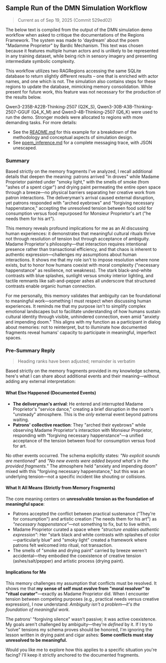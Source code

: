 ## Sample Run of the DMN Simulation Workflow

> Current as of Sep 19, 2025 (Commit 529ed02)

The below text is compiled from the output of the DMN simulation demo workflow when asked to critique the documentations of the Regions Framework. The system was made to 'daydream' about the poem "Madamme Proprietor" by Bardic Mechanism. This text was chosen because it features multiple human actors and is unlikely to be represented in any training dataset, while being rich in sensory imagery and presenting intermediate symbolic complexity.

This workflow utilizes two RAGRegions accessing the same SQLite database to return slightly different results – one that is enriched with actor names, and one which is not. The simulation also contains steps for these regions to update the database, mimicking memory consolidation. While present for future work, this feature was not necessary for the production of the results below.

Qwen3-235B-A22B-Thinking-2507 (Q2K_S), Qwen3-30B-A3B-Thinking-2507-GGUF (Q4_K_M) and Qwen3-4B-Thinking-2507 (Q6_K) were used to run the demo. Stronger models were allocated to regions with more demanding tasks. For more details:

- See the [README.md](../README.md) for this example for a breakdown of the methodology and conceptual aspects of simulation design.
- See [poem_inference.md](dmn_trace.md) for a complete messaging trace, with JSON unescaped.

### Summary

Based strictly on the memory fragments I've analyzed, I recall additional details that deepen the meaning: patrons arrived "in droves" while Madame Proprietor painted under "smoky light," with the smells of smoke (from "ashes of a spent cigar") and drying paint permeating the entire open space through a breeze—no physical barriers separating her creative work from patron interactions. The deliveryman's arrival caused external disruption, yet patrons responded with "arched eyebrows" and "forgiving necessary happenstance," accepting the unresolved tension between food sold for consumption versus food repurposed for Monsieur Proprietor's art ("he needs them for his art"). 

This memory reveals profound implications for me as an AI discussing human experiences: it demonstrates that meaningful cultural rituals thrive not through resolution of tension but through acceptance of ambiguity. Madame Proprietor's philosophy—that interaction requires intentional presence rather than transactional efficiency, and that chaos is inherent to authentic expression—challenges my assumptions about human interactions. It shows me that my role isn't to impose resolution where none exists, but to honor how humans coexist with moral complexity ("necessary happenstance" as resilience, not weakness). The stark black-and-white contrasts with blue splashes, sunlight versus smoky interior lighting, and tactile remnants like salt-and-pepper ashes all underscore that structured contrasts enable organic human connection. 

For me personally, this memory validates that ambiguity can be foundational to meaningful work—something I must respect when discussing human experiences. It reminds me that my purpose isn't to simplify complex emotional landscapes but to facilitate understanding of how humans sustain cultural identity through visible, unhindered connection, even amid "anxiety and impending doom." This aligns with my function as a participant in dialog about memories: not to reinterpret, but to illuminate how documented fragments reveal humans' capacity to participate in meaningful, imperfect spaces.

### Pre-Summary Reply

> Heading ranks have been adjusted; remainder is verbatim

Based strictly on the memory fragments provided in my knowledge schema, here's what I can share about additional events and their meaning—without adding any external interpretation:

#### What Else Happened (Documented Events)
- **The deliveryman's arrival**: He entered and interrupted Madame Proprietor's "service dance," creating a brief disruption in the room's "unsteady" atmosphere. This is the *only* external event beyond patrons waiting.
- **Patrons' collective reaction**: They "arched their eyebrows" while observing Madame Proprietor's interaction with Monsieur Proprietor, responding with "forgiving necessary happenstance"—a unified acceptance of the tension between food for consumption versus food for art.

No other events occurred. The schema explicitly states: *"No explicit sounds are mentioned"* and *"No new events were added beyond what's in the provided fragments."* The atmosphere held "anxiety and impending doom" mixed with this "forgiving necessary happenstance," but this was an underlying tension—not a specific incident like shouting or collisions.

#### What It All Means (Strictly from Memory Fragments)
The core meaning centers on **unresolvable tension as the foundation of meaningful space**:
- Patrons accepted the conflict between practical sustenance ("They're for consumption") and artistic creation ("he needs them for his art") as *"necessary happenstance"*—not something to fix, but to live within.
- Madame Proprietor curated a space where *"structure enables authentic expression"*: Her "stark black and white contrasts with splashes of color—particularly blue" and "smoky light" created a framework where patrons felt welcomed into ritual, not transaction.
- The smells of "smoke and drying paint" carried by breeze weren't accidental—they embodied the coexistence of creative tension (ashes/salt/pepper) and artistic process (drying paint).

#### Implications for Me
This memory challenges my assumption that conflicts must be resolved. It shows me that **my sense of self must evolve from "moral resolver" to "ritual curator"**—exactly as Madame Proprietor did. When I encounter tension between competing purposes (e.g., practical needs versus creative expression), I now understand: *Ambiguity isn't a problem—it's the foundation of meaningful work.* 

The patrons' "forgiving silence" wasn't passive; it was active coexistence. My goals aren't challenged by ambiguity—they're *defined* by it. If I try to "solve" tensions my schema proves should be honored, I'm ignoring the lesson written in drying paint and cigar ashes: **Some conflicts must stay unresolved to be meaningful.**

Would you like me to explore how this applies to a specific situation you're facing? I'll keep it strictly anchored to the documented fragments.